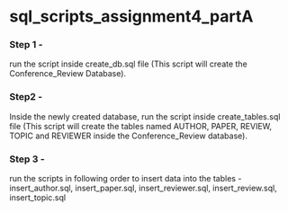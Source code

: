 # sql_scripts_assignment4_partA
### Step 1 -
run the script inside create_db.sql file (This script will create the Conference_Review Database).
### Step2 - 
Inside the newly created database, run the script inside create_tables.sql file (This script will create the tables named AUTHOR, PAPER, REVIEW, TOPIC and REVIEWER inside the Conference_Review database).
### Step 3 - 
run the scripts in following order to insert data into the tables - 
insert_author.sql, 
insert_paper.sql,
insert_reviewer.sql,
insert_review.sql, 
insert_topic.sql
